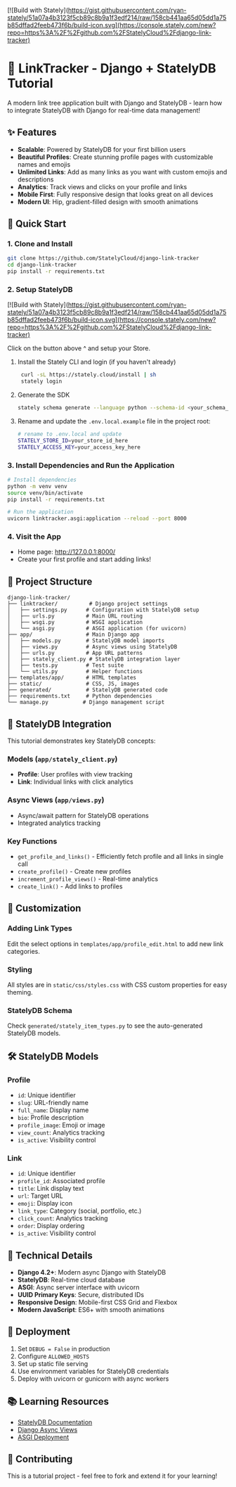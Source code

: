 [![Build with Stately](https://gist.githubusercontent.com/ryan-stately/51a07a4b3123f5cb89c8b9a1f3edf214/raw/158cb441aa65d05dd1a75b85dffad2feeb473f6b/build-icon.svg](https://console.stately.com/new?repo=https%3A%2F%2Fgithub.com%2FStatelyCloud%2Fdjango-link-tracker)

# 🔗 LinkTracker - Django + StatelyDB Tutorial

A modern link tree application built with Django and StatelyDB - learn how to integrate StatelyDB with Django for real-time data management!

## ✨ Features

- **Scalable**: Powered by StatelyDB for your first billion users
- **Beautiful Profiles**: Create stunning profile pages with customizable names and emojis
- **Unlimited Links**: Add as many links as you want with custom emojis and descriptions
- **Analytics**: Track views and clicks on your profile and links
- **Mobile First**: Fully responsive design that looks great on all devices
- **Modern UI**: Hip, gradient-filled design with smooth animations

## 🚀 Quick Start

### 1. **Clone and Install**

```bash
git clone https://github.com/StatelyCloud/django-link-tracker
cd django-link-tracker
pip install -r requirements.txt
```

### 2. **Setup StatelyDB**

[![Build with Stately](https://gist.githubusercontent.com/ryan-stately/51a07a4b3123f5cb89c8b9a1f3edf214/raw/158cb441aa65d05dd1a75b85dffad2feeb473f6b/build-icon.svg](https://console.stately.com/new?repo=https%3A%2F%2Fgithub.com%2FStatelyCloud%2Fdjango-link-tracker)

Click on the button above ^ and setup your Store.

1. Install the Stately CLI and login (if you haven't already)

   ```bash
    curl -sL https://stately.cloud/install | sh
    stately login
   ```

1. Generate the SDK
   ```bash
   stately schema generate --language python --schema-id <your_schema_id> ./generated
   ```
1. Rename and update the `.env.local.example` file in the project root:

   ```bash
   # rename to .env.local and update
   STATELY_STORE_ID=your_store_id_here
   STATELY_ACCESS_KEY=your_access_key_here
   ```

### 3. **Install Dependencies and Run the Application**

```bash
# Install dependencies
python -m venv venv
source venv/bin/activate
pip install -r requirements.txt

# Run the application
uvicorn linktracker.asgi:application --reload --port 8000
```

### 4. **Visit the App**

- Home page: http://127.0.0.1:8000/
- Create your first profile and start adding links!

## 📁 Project Structure

```
django-link-tracker/
├── linktracker/          # Django project settings
│   ├── settings.py      # Configuration with StatelyDB setup
│   ├── urls.py          # Main URL routing
│   ├── wsgi.py          # WSGI application
│   └── asgi.py          # ASGI application (for uvicorn)
├── app/                 # Main Django app
│   ├── models.py        # StatelyDB model imports
│   ├── views.py         # Async views using StatelyDB
│   ├── urls.py          # App URL patterns
│   ├── stately_client.py # StatelyDB integration layer
│   ├── tests.py         # Test suite
│   └── utils.py         # Helper functions
├── templates/app/       # HTML templates
├── static/              # CSS, JS, images
├── generated/           # StatelyDB generated code
├── requirements.txt     # Python dependencies
└── manage.py           # Django management script
```

## 🔗 StatelyDB Integration

This tutorial demonstrates key StatelyDB concepts:

### **Models** (`app/stately_client.py`)

- **Profile**: User profiles with view tracking
- **Link**: Individual links with click analytics

### **Async Views** (`app/views.py`)

- Async/await pattern for StatelyDB operations
- Integrated analytics tracking

### **Key Functions**

- `get_profile_and_links()` - Efficiently fetch profile and all links in single call
- `create_profile()` - Create new profiles
- `increment_profile_views()` - Real-time analytics
- `create_link()` - Add links to profiles

## 🎨 Customization

### **Adding Link Types**

Edit the select options in `templates/app/profile_edit.html` to add new link categories.

### **Styling**

All styles are in `static/css/styles.css` with CSS custom properties for easy theming.

### **StatelyDB Schema**

Check `generated/stately_item_types.py` to see the auto-generated StatelyDB models.

## 🛠️ StatelyDB Models

### **Profile**

- `id`: Unique identifier
- `slug`: URL-friendly name
- `full_name`: Display name
- `bio`: Profile description
- `profile_image`: Emoji or image
- `view_count`: Analytics tracking
- `is_active`: Visibility control

### **Link**

- `id`: Unique identifier
- `profile_id`: Associated profile
- `title`: Link display text
- `url`: Target URL
- `emoji`: Display icon
- `link_type`: Category (social, portfolio, etc.)
- `click_count`: Analytics tracking
- `order`: Display ordering
- `is_active`: Visibility control

## 🔧 Technical Details

- **Django 4.2+**: Modern async Django with StatelyDB
- **StatelyDB**: Real-time cloud database
- **ASGI**: Async server interface with uvicorn
- **UUID Primary Keys**: Secure, distributed IDs
- **Responsive Design**: Mobile-first CSS Grid and Flexbox
- **Modern JavaScript**: ES6+ with smooth animations

## 🚀 Deployment

1. Set `DEBUG = False` in production
2. Configure `ALLOWED_HOSTS`
3. Set up static file serving
4. Use environment variables for StatelyDB credentials
5. Deploy with uvicorn or gunicorn with async workers

## 📚 Learning Resources

- [StatelyDB Documentation](https://docs.stately.cloud)
- [Django Async Views](https://docs.djangoproject.com/en/stable/topics/async/)
- [ASGI Deployment](https://docs.djangoproject.com/en/stable/howto/deployment/asgi/)

## 🤝 Contributing

This is a tutorial project - feel free to fork and extend it for your learning!
